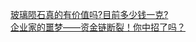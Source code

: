  
[玻璃陨石真的有价值吗?目前多少钱一克?](http://www.dianyue.me/archives/209/0m0ep3j2j9o4wo1i/)  
[企业家的噩梦——资金链断裂！你中招了吗？](http://www.dianyue.me/archives/418/napy09qgidud0a5y/)